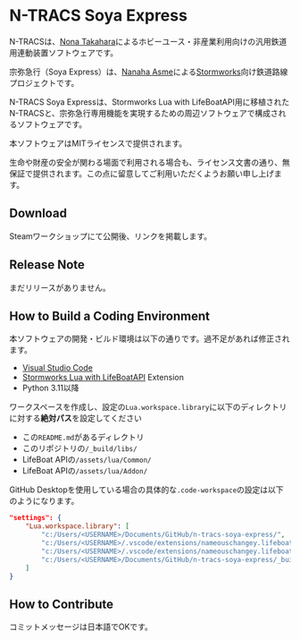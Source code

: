 # N-TRACS Soya Express

N-TRACSは、[Nona Takahara](https://github.com/nona-takahara)によるホビーユース・非産業利用向けの汎用鉄道用連動装置ソフトウェアです。

宗弥急行（Soya Express）は、[Nanaha Asme](https://twitter.com/AsmeNanaha)による[Stormworks](https://store.steampowered.com/app/573090/Stormworks_Build_and_Rescue/)向け鉄道路線プロジェクトです。

N-TRACS Soya Expressは、Stormworks Lua with LifeBoatAPI用に移植されたN-TRACSと、宗弥急行専用機能を実現するための周辺ソフトウェアで構成されるソフトウェアです。

本ソフトウェアはMITライセンスで提供されます。

生命や財産の安全が関わる場面で利用される場合も、ライセンス文書の通り、無保証で提供されます。この点に留意してご利用いただくようお願い申し上げます。

## Download
Steamワークショップにて公開後、リンクを掲載します。

## Release Note
まだリリースがありません。

## How to Build a Coding Environment
本ソフトウェアの開発・ビルド環境は以下の通りです。過不足があれば修正されます。

- [Visual Studio Code](https://code.visualstudio.com/)
- [Stormworks Lua with LifeBoatAPI](https://marketplace.visualstudio.com/items?itemName=NameousChangey.lifeboatapi) Extension
- Python 3.11以降
<!-- tomllibを使用するため -->

ワークスペースを作成し、設定の`Lua.workspace.library`に以下のディレクトリに対する**絶対パス**を設定してください
- この`README.md`があるディレクトリ
- このリポジトリの`/_build/libs/`
- LifeBoat APIの`/assets/lua/Common/`
- LifeBoat APIの`/assets/lua/Addon/`

GitHub Desktopを使用している場合の具体的な`.code-workspace`の設定は以下のようになります。
```json
"settings": {
    "Lua.workspace.library": [
        "c:/Users/<USERNAME>/Documents/GitHub/n-tracs-soya-express/",
        "c:/Users/<USERNAME>/.vscode/extensions/nameouschangey.lifeboatapi-0.0.33/assets/lua/Common/",
        "c:/Users/<USERNAME>/.vscode/extensions/nameouschangey.lifeboatapi-0.0.33/assets/lua/Addon/",
        "c:/Users/<USERNAME>/Documents/GitHub/n-tracs-soya-express/_build/libs/"
    ]
}
```

## How to Contribute
コミットメッセージは日本語でOKです。
